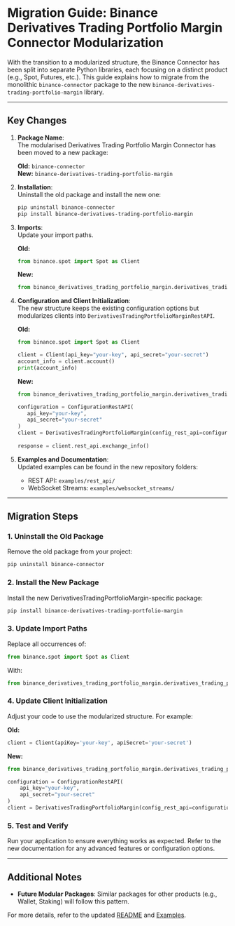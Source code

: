 # Migration Guide: Binance Derivatives Trading Portfolio Margin Connector Modularization

With the transition to a modularized structure, the Binance Connector has been split into separate Python libraries, each focusing on a distinct product (e.g., Spot, Futures, etc.). This guide explains how to migrate from the monolithic `binance-connector` package to the new `binance-derivatives-trading-portfolio-margin` library.

---

## Key Changes

1. **Package Name**:  
   The modularised Derivatives Trading Portfolio Margin Connector has been moved to a new package:

   **Old:** `binance-connector`  
   **New:** `binance-derivatives-trading-portfolio-margin`

2. **Installation**:  
   Uninstall the old package and install the new one:

   ```bash
   pip uninstall binance-connector
   pip install binance-derivatives-trading-portfolio-margin
   ```

3. **Imports**:  
   Update your import paths.  

   **Old:**

   ```python
   from binance.spot import Spot as Client
   ```

   **New:**

   ```python
   from binance_derivatives_trading_portfolio_margin.derivatives_trading_portfolio_margin import DerivativesTradingPortfolioMargin, ConfigurationRestAPI
   ```

4. **Configuration and Client Initialization**:  
   The new structure keeps the existing configuration options but modularizes clients into `DerivativesTradingPortfolioMarginRestAPI`.  

   **Old:**

   ```python
   from binance.spot import Spot as Client

   client = Client(api_key="your-key", api_secret="your-secret")
   account_info = client.account()
   print(account_info)
   ```

   **New:**

   ```python
   from binance_derivatives_trading_portfolio_margin.derivatives_trading_portfolio_margin import DerivativesTradingPortfolioMargin, ConfigurationRestAPI

   configuration = ConfigurationRestAPI(
      api_key="your-key",
      api_secret="your-secret"
   )
   client = DerivativesTradingPortfolioMargin(config_rest_api=configuration)
      
   response = client.rest_api.exchange_info()
   ```

5. **Examples and Documentation**:  
   Updated examples can be found in the new repository folders:
   - REST API: `examples/rest_api/`
   - WebSocket Streams: `examples/websocket_streams/`

---

## Migration Steps

### 1. Uninstall the Old Package

Remove the old package from your project:

```bash
pip uninstall binance-connector
```

### 2. Install the New Package

Install the new DerivativesTradingPortfolioMargin-specific package:

```bash
pip install binance-derivatives-trading-portfolio-margin
```

### 3. Update Import Paths

Replace all occurrences of:

```python
from binance.spot import Spot as Client
```

With:

```python
from binance_derivatives_trading_portfolio_margin.derivatives_trading_portfolio_margin import DerivativesTradingPortfolioMargin
```

### 4. Update Client Initialization

Adjust your code to use the modularized structure. For example:

**Old:**

```python
client = Client(apiKey='your-key', apiSecret='your-secret')
```

**New:**

```python
from binance_derivatives_trading_portfolio_margin.derivatives_trading_portfolio_margin import DerivativesTradingPortfolioMargin, ConfigurationRestAPI

configuration = ConfigurationRestAPI(
    api_key="your-key",
    api_secret="your-secret"
)
client = DerivativesTradingPortfolioMargin(config_rest_api=configuration)
```

### 5. Test and Verify

Run your application to ensure everything works as expected. Refer to the new documentation for any advanced features or configuration options.

---

## Additional Notes

- **Future Modular Packages**: Similar packages for other products (e.g., Wallet, Staking) will follow this pattern.

For more details, refer to the updated [README](../README.md) and [Examples](../examples/).
